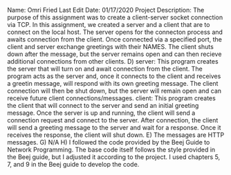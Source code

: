 Name: Omri Fried
Last Edit Date: 01/17/2020
Project Description: 
The purpose of this assignment was to create a client-server 
 socket connection via TCP. In this assignment, we created a 
 server and a client that are to connect on the local host. 
 The server opens for the connecton process and awaits connection 
 from the client. Once connected via a specified port, the 
 client and server exchange greetings with their NAMES. The 
 client shuts down after the message, but the server remains 
 open and can then recieve additional connections from other 
 clients.
D) server: This program creates the server that will turn on
           and await connection from the client. The program
           acts as the server and, once it connects to the client
           and receives a greetin message, will respond with its
           own greeting message. The client connection will then
           be shut down, but the server will remain open and can
           receive future client connections/messages.
   client: This program creates the client that will connect to
           the server and send an initial greeting message. Once
           the server is up and running, the client will send a 
           connection request and connect to the server. After
           connection, the client will send a greeting message
           to the server and wait for a response. Once it receives
           the response, the client will shut down.
E) The messages are HTTP messages.
G) N/A
H) I followed the code provided by the Beej Guide to Network 
   Programming. The base code itself follows the style provided
   in the Beej guide, but I adjusted it according to the project.
   I used chapters 5, 7, and 9 in the Beej guide to develop the code.
          
